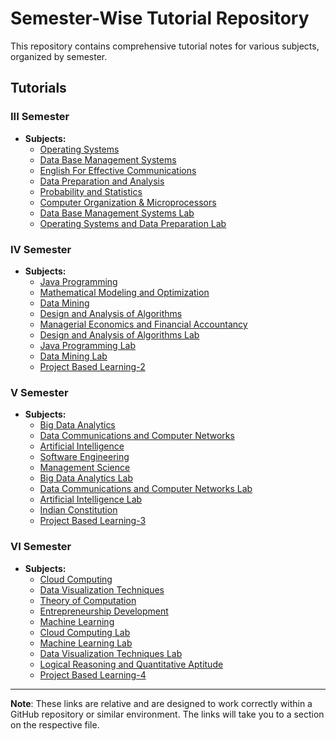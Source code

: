 # Semester-Wise Tutorial Repository

This repository contains comprehensive tutorial notes for various subjects, organized by semester.

## Tutorials

### III Semester

*   **Subjects:**
    *   [Operating Systems](SEMESTERS/III%20SEMESTER/Update%20OS%20-%20Tutorial.md#operating-systems)
    *   [Data Base Management Systems](SEMESTERS/III%20SEMESTER/Update%20OS%20-%20Tutorial.md#data-base-management-systems)
    *    [English For Effective Communications](SEMESTERS/III%20SEMESTER/Update%20OS%20-%20Tutorial.md#english-for-effective-communications)
    *    [Data Preparation and Analysis](SEMESTERS/III%20SEMESTER/Update%20OS%20-%20Tutorial.md#data-preparation-and-analysis)
    *    [Probability and Statistics](SEMESTERS/III%20SEMESTER/Update%20OS%20-%20Tutorial.md#probability-and-statistics)
    *   [Computer Organization & Microprocessors](SEMESTERS/III%20SEMESTER/Update%20OS%20-%20Tutorial.md#computer-organization--microprocessors)
    *   [Data Base Management Systems Lab](SEMESTERS/III%20SEMESTER/Update%20OS%20-%20Tutorial.md#data-base-management-systems-lab)
    *   [Operating Systems and Data Preparation Lab](SEMESTERS/III%20SEMESTER/Update%20OS%20-%20Tutorial.md#operating-systems-and-data-preparation-lab)

### IV Semester

*   **Subjects:**
     *  [Java Programming](SEMESTERS/IV%20SEMESTER/Update%20DAA%20-%20Tutorial.md#java-programming)
     * [Mathematical Modeling and Optimization](SEMESTERS/IV%20SEMESTER/Update%20DAA%20-%20Tutorial.md#mathematical-modeling-and-optimization)
     *  [Data Mining](SEMESTERS/IV%20SEMESTER/Update%20DAA%20-%20Tutorial.md#data-mining)
     *  [Design and Analysis of Algorithms](SEMESTERS/IV%20SEMESTER/Update%20DAA%20-%20Tutorial.md#design-and-analysis-of-algorithms)
     * [Managerial Economics and Financial Accountancy](SEMESTERS/IV%20SEMESTER/Update%20DAA%20-%20Tutorial.md#managerial-economics-and-financial-accountancy)
      * [Design and Analysis of Algorithms Lab](SEMESTERS/IV%20SEMESTER/Update%20DAA%20-%20Tutorial.md#design-and-analysis-of-algorithms-lab)
     *   [Java Programming Lab](SEMESTERS/IV%20SEMESTER/Update%20DAA%20-%20Tutorial.md#java-programming-lab)
      *  [Data Mining Lab](SEMESTERS/IV%20SEMESTER/Update%20DAA%20-%20Tutorial.md#data-mining-lab)
     *  [Project Based Learning-2](SEMESTERS/IV%20SEMESTER/Update%20DAA%20-%20Tutorial.md#project-based-learning-2)

### V Semester

*   **Subjects:**
    *   [Big Data Analytics](SEMESTERS/V%20SEMESTER/Update%20SE%20tutorial.md#big-data-analytics)
    *   [Data Communications and Computer Networks](SEMESTERS/V%20SEMESTER/Update%20SE%20tutorial.md#data-communications-and-computer-networks)
    *   [Artificial Intelligence](SEMESTERS/V%20SEMESTER/Update%20SE%20tutorial.md#artificial-intelligence)
    *  [Software Engineering](SEMESTERS/V%20SEMESTER/Update%20SE%20tutorial.md#software-engineering)
    *   [Management Science](SEMESTERS/V%20SEMESTER/Update%20SE%20tutorial.md#management-science)
    *   [Big Data Analytics Lab](SEMESTERS/V%20SEMESTER/Update%20SE%20tutorial.md#big-data-analytics-lab)
    * [Data Communications and Computer Networks Lab](SEMESTERS/V%20SEMESTER/Update%20SE%20tutorial.md#data-communications-and-computer-networks-lab)
    *   [Artificial Intelligence Lab](SEMESTERS/V%20SEMESTER/Update%20SE%20tutorial.md#artificial-intelligence-lab)
    *  [Indian Constitution](SEMESTERS/V%20SEMESTER/Update%20SE%20tutorial.md#indian-constitution)
    *   [Project Based Learning-3](SEMESTERS/V%20SEMESTER/Update%20SE%20tutorial.md#project-based-learning-3)

### VI Semester

*  **Subjects:**
    * [Cloud Computing](SEMESTERS/VI%20SEMESTER/Update%20LRQA%20-%20Tutorial.md#cloud-computing)
    * [Data Visualization Techniques](SEMESTERS/VI%20SEMESTER/Update%20LRQA%20-%20Tutorial.md#data-visualization-techniques)
    * [Theory of Computation](SEMESTERS/VI%20SEMESTER/Update%20LRQA%20-%20Tutorial.md#theory-of-computation)
    * [Entrepreneurship Development](SEMESTERS/VI%20SEMESTER/Update%20LRQA%20-%20Tutorial.md#entrepreneurship-development)
    * [Machine Learning](SEMESTERS/VI%20SEMESTER/Update%20LRQA%20-%20Tutorial.md#machine-learning)
    * [Cloud Computing Lab](SEMESTERS/VI%20SEMESTER/Update%20LRQA%20-%20Tutorial.md#cloud-computing-lab)
    * [Machine Learning Lab](SEMESTERS/VI%20SEMESTER/Update%20LRQA%20-%20Tutorial.md#machine-learning-lab)
     *   [Data Visualization Techniques Lab](SEMESTERS/VI%20SEMESTER/Update%20LRQA%20-%20Tutorial.md#data-visualization-techniques-lab)
    * [Logical Reasoning and Quantitative Aptitude](SEMESTERS/VI%20SEMESTER/Update%20LRQA%20-%20Tutorial.md#logical-reasoning-and-quantitative-aptitude)
    *  [Project Based Learning-4](SEMESTERS/VI%20SEMESTER/Update%20LRQA%20-%20Tutorial.md#project-based-learning-4)

---
**Note**: These links are relative and are designed to work correctly within a GitHub repository or similar environment. The links will take you to a section on the respective file.
```
